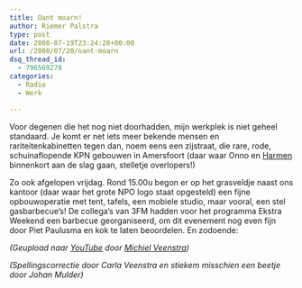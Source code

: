 ```yaml
---
title: Oant moarn!
author: Riemer Palstra
type: post
date: 2008-07-19T23:24:28+00:00
url: /2008/07/20/oant-moarn
dsq_thread_id:
  - 796569278
categories:
  - Radio
  - Werk

---
```

Voor degenen die het nog niet doorhadden, mijn werkplek is niet geheel standaard. Je komt er net iets meer bekende mensen en rariteitenkabinetten tegen dan, noem eens een zijstraat, die rare, rode, schuinaflopende KPN gebouwen in Amersfoort (daar waar Onno en [Harmen][1] binnenkort aan de slag gaan, stelletje overlopers!)

Zo ook afgelopen vrijdag. Rond 15.00u begon er op het grasveldje naast ons kantoor (daar waar het grote NPO logo staat opgesteld) een fijne opbouwoperatie met tent, tafels, een mobiele studio, maar vooral, een stel gasbarbecue&#8217;s! De collega&#8217;s van 3FM hadden voor het programma Ekstra Weekend een barbecue georganiseerd, om dit evenement nog even fijn door Piet Paulusma en kok te laten beoordelen. En zodoende:

  
_(Geupload naar [YouTube][2] door [Michiel Veenstra][3])_

_(Spellingscorrectie door Carla Veenstra en stiekem misschien een beetje door Johan Mulder)_

 [1]: http://www.yadayadayada.nl/
 [2]: http://youtube.com/
 [3]: http://www.michielveenstra.nl/